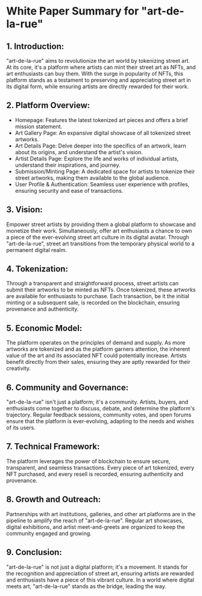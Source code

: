 # White Paper Summary for "art-de-la-rue"

## 1. Introduction:

  "art-de-la-rue" aims to revolutionize the art world by tokenizing street art. At its core, it's a platform where artists can mint their street art as NFTs, and art enthusiasts can buy them. With the surge in popularity of NFTs, this platform stands as a testament to preserving and appreciating street art in its digital form, while ensuring artists are directly rewarded for their work.

## 2. Platform Overview:

*	Homepage: Features the latest tokenized art pieces and offers a brief mission statement.
*	Art Gallery Page: An expansive digital showcase of all tokenized street artworks.
*	Art Details Page: Delve deeper into the specifics of an artwork, learn about its origins, and understand the artist's vision.
*	Artist Details Page: Explore the life and works of individual artists, understand their inspirations, and journey.
*	Submission/Minting Page: A dedicated space for artists to tokenize their street artworks, making them available to the global audience.
*	User Profile & Authentication: Seamless user experience with profiles, ensuring security and ease of transactions.

## 3. Vision:

  Empower street artists by providing them a global platform to showcase and monetize their work. Simultaneously, offer art enthusiasts a chance to own a piece of the ever-evolving street art culture in its digital avatar. Through "art-de-la-rue", street art transitions from the temporary physical world to a permanent digital realm.

## 4. Tokenization:

  Through a transparent and straightforward process, street artists can submit their artworks to be minted as NFTs. Once tokenized, these artworks are available for enthusiasts to purchase. Each transaction, be it the initial minting or a subsequent sale, is recorded on the blockchain, ensuring provenance and authenticity.

## 5. Economic Model:

  The platform operates on the principles of demand and supply. As more artworks are tokenized and as the platform garners attention, the inherent value of the art and its associated NFT could potentially increase. Artists benefit directly from their sales, ensuring they are aptly rewarded for their creativity.

## 6. Community and Governance:

  "art-de-la-rue" isn't just a platform; it's a community. Artists, buyers, and enthusiasts come together to discuss, debate, and determine the platform's trajectory. Regular feedback sessions, community votes, and open forums ensure that the platform is ever-evolving, adapting to the needs and wishes of its users.

## 7. Technical Framework:

  The platform leverages the power of blockchain to ensure secure, transparent, and seamless transactions. Every piece of art tokenized, every NFT purchased, and every resell is recorded, ensuring authenticity and provenance.

## 8. Growth and Outreach:

  Partnerships with art institutions, galleries, and other art platforms are in the pipeline to amplify the reach of "art-de-la-rue". Regular art showcases, digital exhibitions, and artist meet-and-greets are organized to keep the community engaged and growing.

## 9. Conclusion:

  "art-de-la-rue" is not just a digital platform; it's a movement. It stands for the recognition and appreciation of street art, ensuring artists are rewarded and enthusiasts have a piece of this vibrant culture. In a world where digital meets art, "art-de-la-rue" stands as the bridge, leading the way.

